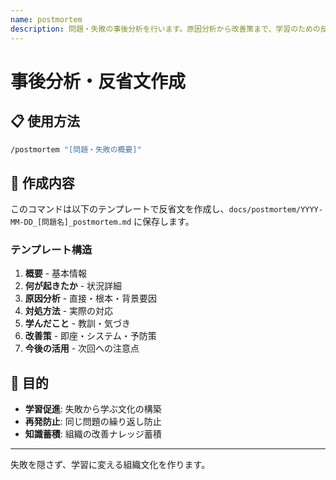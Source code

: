 ```yaml
---
name: postmortem
description: 問題・失敗の事後分析を行います。原因分析から改善策まで、学習のための反省文を作成します。
---
```


# 事後分析・反省文作成

## 📋 使用方法
```bash
/postmortem "[問題・失敗の概要]"
```

## 📝 作成内容
このコマンドは以下のテンプレートで反省文を作成し、`docs/postmortem/YYYY-MM-DD_[問題名]_postmortem.md` に保存します。

### テンプレート構造
1. **概要** - 基本情報
2. **何が起きたか** - 状況詳細
3. **原因分析** - 直接・根本・背景要因
4. **対処方法** - 実際の対応
5. **学んだこと** - 教訓・気づき
6. **改善策** - 即座・システム・予防策
7. **今後の活用** - 次回への注意点

## 🎯 目的
- **学習促進**: 失敗から学ぶ文化の構築
- **再発防止**: 同じ問題の繰り返し防止
- **知識蓄積**: 組織の改善ナレッジ蓄積

---
失敗を隠さず、学習に変える組織文化を作ります。